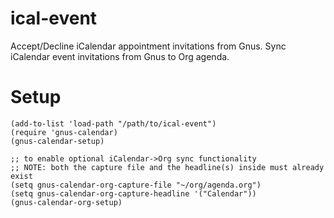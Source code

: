 ical-event
==========

Accept/Decline iCalendar appointment invitations from Gnus.
Sync iCalendar event invitations from Gnus to Org agenda.

Setup
=====

    (add-to-list 'load-path "/path/to/ical-event")
    (require 'gnus-calendar)
    (gnus-calendar-setup)
    
    ;; to enable optional iCalendar->Org sync functionality
    ;; NOTE: both the capture file and the headline(s) inside must already exist
    (setq gnus-calendar-org-capture-file "~/org/agenda.org")
    (setq gnus-calendar-org-capture-headline '("Calendar"))
    (gnus-calendar-org-setup)


